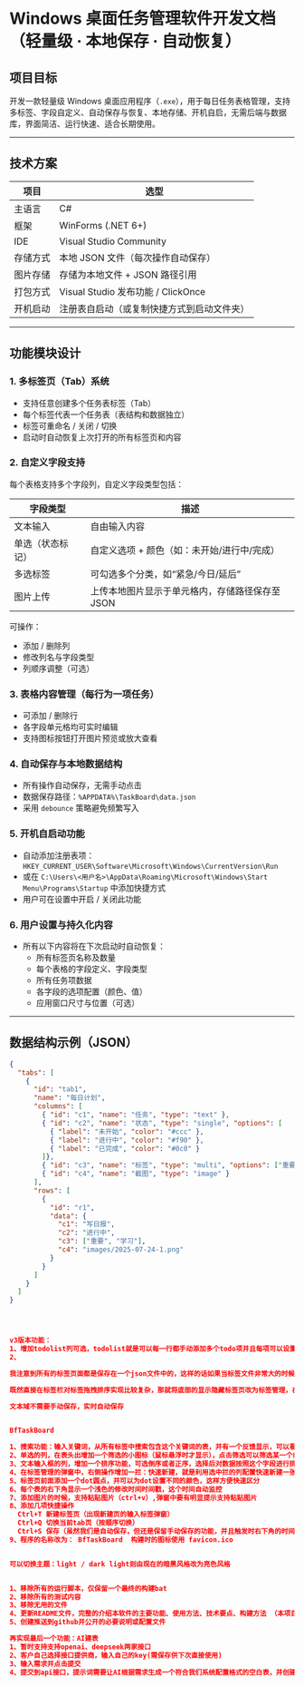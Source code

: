 # Windows 桌面任务管理软件开发文档（轻量级 · 本地保存 · 自动恢复）

## 项目目标

开发一款轻量级 Windows 桌面应用程序（`.exe`），用于每日任务表格管理，支持多标签、字段自定义、自动保存与恢复、本地存储、开机自启，无需后端与数据库，界面简洁、运行快速、适合长期使用。

---

## 技术方案

| 项目 | 选型 |
|------|------|
| 主语言 | C# |
| 框架 | WinForms (.NET 6+) |
| IDE | Visual Studio Community |
| 存储方式 | 本地 JSON 文件（每次操作自动保存） |
| 图片存储 | 存储为本地文件 + JSON 路径引用 |
| 打包方式 | Visual Studio 发布功能 / ClickOnce |
| 开机启动 | 注册表自启动（或复制快捷方式到启动文件夹） |

---

## 功能模块设计

### 1. 多标签页（Tab）系统

- 支持任意创建多个任务表标签（Tab）
- 每个标签代表一个任务表（表结构和数据独立）
- 标签可重命名 / 关闭 / 切换
- 启动时自动恢复上次打开的所有标签页和内容

### 2. 自定义字段支持

每个表格支持多个字段列，自定义字段类型包括：

| 字段类型 | 描述 |
|----------|------|
| 文本输入 | 自由输入内容 |
| 单选（状态标记） | 自定义选项 + 颜色（如：未开始/进行中/完成） |
| 多选标签 | 可勾选多个分类，如“紧急/今日/延后” |
| 图片上传 | 上传本地图片显示于单元格内，存储路径保存至 JSON |

可操作：

- 添加 / 删除列
- 修改列名与字段类型
- 列顺序调整（可选）

### 3. 表格内容管理（每行为一项任务）

- 可添加 / 删除行
- 各字段单元格均可实时编辑
- 支持图标按钮打开图片预览或放大查看

### 4. 自动保存与本地数据结构

- 所有操作自动保存，无需手动点击
- 数据保存路径：`%APPDATA%\TaskBoard\data.json`
- 采用 `debounce` 策略避免频繁写入

### 5. 开机自启动功能

- 自动添加注册表项：`HKEY_CURRENT_USER\Software\Microsoft\Windows\CurrentVersion\Run`
- 或在 `C:\Users\<用户名>\AppData\Roaming\Microsoft\Windows\Start Menu\Programs\Startup` 中添加快捷方式
- 用户可在设置中开启 / 关闭此功能

### 6. 用户设置与持久化内容

- 所有以下内容将在下次启动时自动恢复：
  - 所有标签页名称及数量
  - 每个表格的字段定义、字段类型
  - 所有任务项数据
  - 各字段的选项配置（颜色、值）
  - 应用窗口尺寸与位置（可选）

---

## 数据结构示例（JSON）

```json
{
  "tabs": [
    {
      "id": "tab1",
      "name": "每日计划",
      "columns": [
        { "id": "c1", "name": "任务", "type": "text" },
        { "id": "c2", "name": "状态", "type": "single", "options": [
          { "label": "未开始", "color": "#ccc" },
          { "label": "进行中", "color": "#f90" },
          { "label": "已完成", "color": "#0c0" }
        ]},
        { "id": "c3", "name": "标签", "type": "multi", "options": ["重要", "学习", "明天"] },
        { "id": "c4", "name": "截图", "type": "image" }
      ],
      "rows": [
        {
          "id": "r1",
          "data": {
            "c1": "写日报",
            "c2": "进行中",
            "c3": ["重要", "学习"],
            "c4": "images/2025-07-24-1.png"
          }
        }
      ]
    }
  ]
}




v3版本功能：
1、增加todolist列可选，todolist就是可以每一行都手动添加多个todo项并且每项可以设置完成，todo项会直接列表形式显示在列中，不需要点开查看和操作
2、

我注意到所有的标签页面都是保存在一个json文件中的，这样的话如果当标签文件非常大的时候，是不是会有性能问题？需要增加一个一键切割的功能，这个功能放在底部，点击之后将整个json保存为备份，并创建一个新的空白配置，然后同样要有一个恢复备份的功能，点击恢复备份可以读取已切割的备份配置，要显示备份时间，选择指定备份并确认后，则自动将当前启用的配置进行备份，并将选择备份设为启用，这样又回到了备份版本

既然直接在标签栏对标签拖拽排序实现比较复杂，那就将底部的显示隐藏标签页改为标签管理，在里面展示出所有的标签，并且可以对标签进行排序，以及可以对隐藏的标签进行恢复，也可以将标签设为隐藏，或者删除，还可以增加标签，相当于一个统一的管理，但是顶部的添加和删除功能依旧保留

文本域不需要手动保存，实时自动保存


BfTaskBoard

1、搜索功能：输入关键词，从所有标签中搜索包含这个关键词的表，并有一个反馈显示，可以看到那些表的那一列出现这个内容，可以点击快速定位到那里
2、单选的列，在表头出增加一个筛选的小图标（鼠标悬浮时才显示），点击筛选可以筛选某一个或多个选项的记录（注意这个排序是临时的，并不会永久改变配置中的实际排序）
3、文本输入框的列，增加一个排序功能，可选倒序或者正序，选择后对数据按照这个字段进行排序显示（注意这个排序是临时的，并不会永久改变配置中的实际排序）
4、在标签管理的弹窗中，右侧操作增加一拦：快速新建，就是利用选中拦的列配置快速新建一张空白标签页
5、标签页前面添加一个dot圆点，并可以为dot设置不同的颜色，这样方便快速区分
6、每个表的右下角显示一个浅色的修改时间时间戳，这个时间自动监控
7、添加图片的时候，支持粘贴图片（ctrl+v）,弹窗中要有明显提示支持粘贴图片
8、添加几项快捷操作
  Ctrl+T 新建标签页（出现新建页的输入标签弹窗）
  Ctrl+Q 切换当前tab页（按顺序切换）
  Ctrl+S 保存（虽然我们是自动保存，但还是保留手动保存的功能，并且触发时右下角的时间戳高亮并加上已保存文字保持3s）
9、程序的名称改为： BfTaskBoard  构建时的图标使用 favicon.ico 


可以切换主题：light / dark light则由现在的暗黑风格改为亮色风格


1、移除所有的运行脚本，仅保留一个最终的构建bat
2、移除所有的测试内容
3、移除无用的文件
4、更新README文件，完整的介绍本软件的主要功能、使用方法、技术要点、构建方法 （本项目将在github开源）
5、创建推送到github并公开的必要说明或配置文件

再实现最后一个功能：AI建表
1、暂时支持支持openai、deepseek两家接口
2、客户自己选择接口提供商，输入自己的key(需保存供下次直接使用)
3、输入需求并点击提交
4、提交到api接口，提示词需要让AI根据需求生成一个符合我们系统配置格式的空白表，并创建一条示例数据
